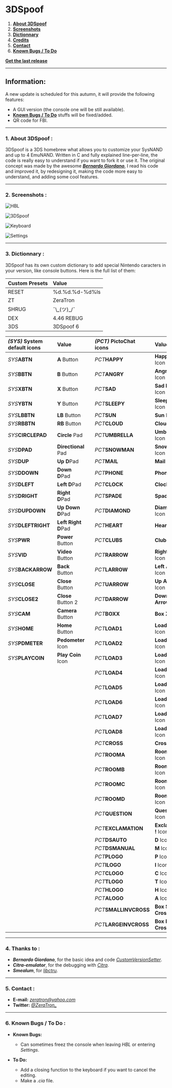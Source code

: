 # 3DSpoof
1. **[About 3DSpoof](#1-about-3dspoof-)**
2. **[Screenshots](#2-screenshots-)**
3. **[Dictionnary](#3-dictionnary-)**
4. **[Credits](#4-thanks-to-)**
5. **[Contact](#5-contact-)**
6. **[Known Bugs / To Do](#6-known-bugs--to-do-)**

[**Get the last release**](https://github.com/ZeraTron/3DSpoof/releases)
***
## Information:
A new update is scheduled for this autumn, it will provide the following features:
* A GUI version (the console one will be still available).
* **[Known Bugs / To Do](#6-known-bugs--to-do-)** stuffs will be fixed/added.
* QR code for FBI.
***
### __1. About 3DSpoof :__
3DSpoof is a 3DS homebrew what allows you to customize your SysNAND and up to 4 EmuNAND.
Written in C and fully explained line-per-line, the code is really easy to understand if you want to fork it or use it.
The original concept was made by the awesome [***Bernardo Giordano***](https://github.com/BernardoGiordano), 
I read his code and improved it, by redesigning it, making the code more easy to understand, and adding some cool features.
***
### __2. Screenshots :__
![HBL](https://image.noelshack.com/fichiers/2017/16/1492547939-hbl.png)

![3DSpoof](https://image.noelshack.com/fichiers/2017/16/1492547939-3dspoof.png)

![Keyboard](https://image.noelshack.com/fichiers/2017/26/1/1498499178-keyboard.png)

![Settings](https://image.noelshack.com/fichiers/2017/16/1492547935-settings.png)
***
### __3. Dictionnary :__
3DSpoof has its own custom dictionary to add special Nintendo caracters in your version, like console buttons.
Here is the full list of them:

| Custom Presets       | Value                |
|:---------------------|:---------------------|
| RESET                | %d.%d.%d-%d%ls       |
| ZT                   | ZeraTron             |
| SHRUG                | ¯\\\_(ツ)_/¯         |
| DEX                  | 4.46 REBUG           |
| 3DS                  | 3DSpoof             |


| _(SYS)_ System default icons | Value                      |   | _(PCT)_ PictoChat icons      | Value                       |
|:-----------------------------|:---------------------------|---|:-----------------------------|:----------------------------|
| _SYS_**ABTN**                | **A** Button               |   | _PCT_**HAPPY**               | **Happy Face** Icon         |
| _SYS_**BBTN**                | **B** Button               |   | _PCT_**ANGRY**               | **Angry Face** Icon         |
| _SYS_**XBTN**                | **X** Button               |   | _PCT_**SAD**                 | **Sad Face** Icon           |
| _SYS_**YBTN**                | **Y** Button               |   | _PCT_**SLEEPY**              | **Sleepy Face** Icon        |
| _SYS_**LBBTN**               | **LB** Button              |   | _PCT_**SUN**                 | **Sun** Icon                |
| _SYS_**RBBTN**               | **RB** Button              |   | _PCT_**CLOUD**               | **Cloud** Icon              |
| _SYS_**CIRCLEPAD**           | **Circle** Pad             |   | _PCT_**UMBRELLA**            | **Umbrella** Icon           |
| _SYS_**DPAD**                | **Directional** Pad        |   | _PCT_**SNOWMAN**             | **Snowman** Icon            |
| _SYS_**DUP**                 | **Up** **D**Pad            |   | _PCT_**MAIL**                | **Mail** Icon               |
| _SYS_**DDOWN**               | **Down** **D**Pad          |   | _PCT_**PHONE**               | **Phone** Icon              |
| _SYS_**DLEFT**               | **Left** **D**Pad          |   | _PCT_**CLOCK**               | **Clock** Icon              |
| _SYS_**DRIGHT**              | **Right** **D**Pad         |   | _PCT_**SPADE**               | **Spade** Icon              |
| _SYS_**DUPDOWN**             | **Up Down** **D**Pad       |   | _PCT_**DIAMOND**             | **Diamond** Icon            |
| _SYS_**DLEFTRIGHT**          | **Left Right** **D**Pad    |   | _PCT_**HEART**               | **Heart** Icon              |
| _SYS_**PWR**                 | **Power** Button           |   | _PCT_**CLUBS**               | **Clubs** Icon              |
| _SYS_**VID**                 | **Video** Button           |   | _PCT_**RARROW**              | **Right Arrow** Icon        |
| _SYS_**BACKARROW**           | **Back** Button            |   | _PCT_**LARROW**              | **Left Arrow** Icon         |
| _SYS_**CLOSE**               | **Close** Button           |   | _PCT_**UARROW**              | **Up Arrow** Icon           |
| _SYS_**CLOSE2**              | **Close** Button 2         |   | _PCT_**DARROW**              | **Down Arrow** Icon         |
| _SYS_**CAM**                 | **Camera** Button          |   | _PCT_**BOXX**                | **Box X** Icon              |
| _SYS_**HOME**                | **Home** Button            |   | _PCT_**LOAD1**               | **Loading 1** Icon          |
| _SYS_**PDMETER**             | **Pedometer** Icon         |   | _PCT_**LOAD2**               | **Loading 2** Icon          |
| _SYS_**PLAYCOIN**            | **Play Coin** Icon         |   | _PCT_**LOAD3**               | **Loading 3** Icon          |
|                              |                            |   | _PCT_**LOAD4**               | **Loading 4** Icon          |
|                              |                            |   | _PCT_**LOAD5**               | **Loading 5** Icon          |
|                              |                            |   | _PCT_**LOAD6**               | **Loading 6** Icon          |
|                              |                            |   | _PCT_**LOAD7**               | **Loading 7** Icon          |
|                              |                            |   | _PCT_**LOAD8**               | **Loading 8** Icon          |
|                              |                            |   | _PCT_**CROSS**               | **Cross** Icon              |
|                              |                            |   | _PCT_**ROOMA**               | **Room A** Icon             |
|                              |                            |   | _PCT_**ROOMB**               | **Room B** Icon             |
|                              |                            |   | _PCT_**ROOMC**               | **Room C** Icon             |
|                              |                            |   | _PCT_**ROOMD**               | **Room D** Icon             |
|                              |                            |   | _PCT_**QUESTION**            | **Question ?** Icon         |
|                              |                            |   | _PCT_**EXCLAMATION**         | **Exclamation !** Icon      |
|                              |                            |   | _PCT_**DSAUTO**              | **D** Icon                  |
|                              |                            |   | _PCT_**DSMANUAL**            | **M** Icon                  |
|                              |                            |   | _PCT_**PLOGO**               | **P** Icon                  |
|                              |                            |   | _PCT_**ILOGO**               | **I** Icon                  |
|                              |                            |   | _PCT_**CLOGO**               | **C** Icon                  |
|                              |                            |   | _PCT_**TLOGO**               | **T** Icon                  |
|                              |                            |   | _PCT_**HLOGO**               | **H** Icon                  |
|                              |                            |   | _PCT_**ALOGO**               | **A** Icon                  |
|                              |                            |   | _PCT_**SMALLINVCROSS**       | **Box Small Cross** Icon    |
|                              |                            |   | _PCT_**LARGEINVCROSS**       | **Box Large Cross** Icon    |
***
### __4. Thanks to :__
* ***Bernardo Giordano***, for the basic idea and code [*CustomVersionSetter*](https://github.com/BernardoGiordano/CustomVersionSetter).
* ***Citra-emulator***, for the debugging with [*Citra*](https://github.com/citra-emu/citra).
* ***Smealum***, for [*libctru*](https://github.com/smealum/ctrulib).
***
### __5. Contact :__
* __E-mail:__ *zeratron@yahoo.com*
* __Twitter:__ *[@ZeraTron_](https://twitter.com/ZeraTron_)*
***
### __6. Known Bugs / To Do :__
  * __Known Bugs:__
    * Can sometimes freez the console when leaving *HBL* or entering *Settings*.


  * __To Do:__
    * Add a closing function to the keyboard if you want to cancel the editing.
    * Make a *.cia* file.
